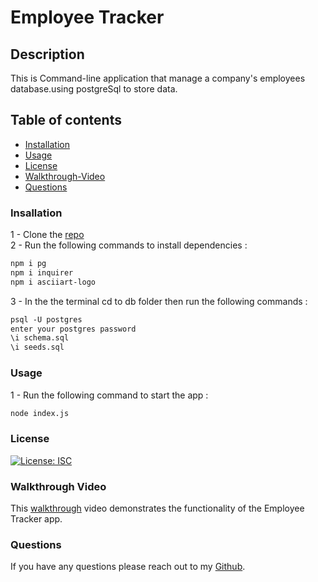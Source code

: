 # Employee Tracker
## Description
 
  This is Command-line application that manage a company's employees database.using postgreSql to store data.


## Table of contents

  * [Installation](#Installation)
  * [Usage](#Usage)
  * [License](#License)
  * [Walkthrough-Video](#Walkthrough-Video)
  * [Questions](#Questions)

### Insallation

  1 - Clone the [repo](https://github.com/hmd-asg/Employee-Tracker) <br>
  2 - Run the following commands to install dependencies :

```md
npm i pg
npm i inquirer
npm i asciiart-logo
```
3 - In the the terminal cd to db folder then run the following commands :

```md
psql -U postgres
enter your postgres password
\i schema.sql
\i seeds.sql
```

### Usage

1 - Run the following command to start the app :
```md
node index.js
```

### License

[![License: ISC](https://img.shields.io/badge/License-ISC-blue.svg)](https://opensource.org/licenses/ISC)

### Walkthrough Video

This [walkthrough](https://drive.google.com/file/d/1ztX_vcVxiw_gdTsldUgV-2Zm2yb6szcq/view?usp=sharing) video demonstrates the functionality of the Employee Tracker app.

### Questions

If you have any questions please reach out to my [Github](https://github.com/hmd-asg). 

